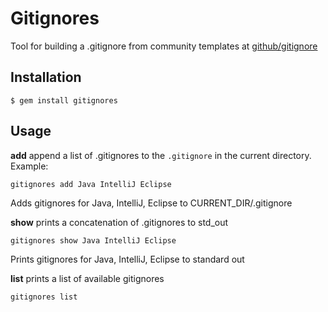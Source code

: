 # Gitignores

Tool for building a .gitignore from community templates at [github/gitignore](https://github.com/github/gitignore)

## Installation

    $ gem install gitignores

## Usage

**add** append a list of .gitignores to the `.gitignore` in the current directory. Example:

    gitignores add Java IntelliJ Eclipse

Adds gitignores for Java, IntelliJ, Eclipse to CURRENT_DIR/.gitignore

**show** prints a concatenation of .gitignores to std_out

    gitignores show Java IntelliJ Eclipse

Prints gitignores for Java, IntelliJ, Eclipse to standard out

**list** prints a list of available gitignores

    gitignores list
